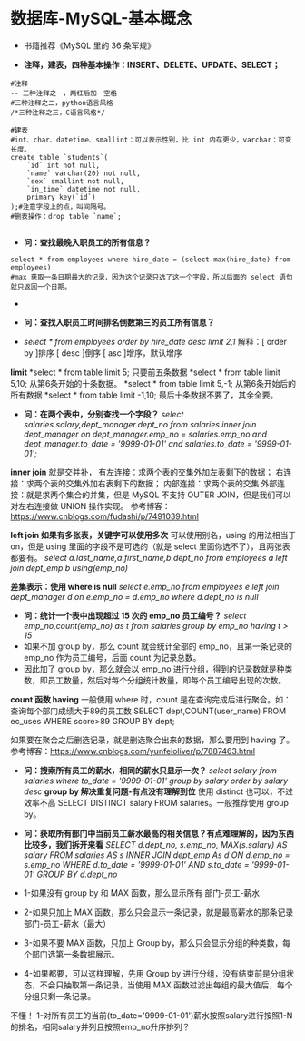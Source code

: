 # 数据库-MySQL-基本概念

* 书籍推荐《MySQL 里的 36 条军规》

* **注释，建表，四种基本操作：INSERT、DELETE、UPDATE、SELECT；**

```mysql
#注释
-- 三种注释之一，两杠后加一空格
#三种注释之二，python语言风格
/*三种注释之三，C语言风格*/

#建表
#int、char、datetime、smallint：可以表示性别，比 int 内存更少，varchar：可变长度。
create table `students`(
    `id` int not null,
    `name` varchar(20) not null,
    `sex` smallint not null,
    `in_time` datetime not null,
    primary key(`id`)
);#注意字段上的点，叫间隔号。
#删表操作：drop table `name`;


```

















* **问：查找最晚入职员工的所有信息？**
```mysql
select * from employees where hire_date = (select max(hire_date) from employees)
#max 获取一条日期最大的记录，因为这个记录只选了这一个字段，所以后面的 select 语句就只返回一个日期。
```



*  

* **问：查找入职员工时间排名倒数第三的员工所有信息？**

* *select * from employees order by hire_date desc limit 2,1*
解释：[ order by ]排序 [ desc ]倒序 [ asc ]增序，默认增序

**limit**
*select * from table limit 5; 只要前五条数据
*select * from table limit 5,10; 从第6条开始的十条数据。
*select * from table limit 5,-1; 从第6条开始后的所有数据
*select * from table limit -1,10; 最后十条数据不要了，其余全要。


* **问：在两个表中，分别查找一个字段？**
*select salaries.salary,dept_manager.dept_no
from salaries inner join dept_manager
on dept_manager.emp_no = salaries.emp_no
and dept_manager.to_date = '9999-01-01'
and salaries.to_date = '9999-01-01';*

**inner join**
就是交并补，
有左连接：求两个表的交集外加左表剩下的数据；
右连接：求两个表的交集外加右表剩下的数据；
内部连接：求两个表的交集
外部连接：就是求两个集合的并集，但是 MySQL 不支持 OUTER JOIN，但是我们可以对左右连接做 UNION 操作实现。
参考博客：https://www.cnblogs.com/fudashi/p/7491039.html

**left join 如果有多张表，关键字可以使用多次**
可以使用别名，using 的用法相当于 on，但是 using 里面的字段不是可选的（就是 select 里面你选不了），且两张表都要有。
*select a.last_name,a.first_name,b.dept_no 
from employees a 
left join dept_emp b 
using(emp_no)*

**差集表示：使用 where is null**
*select e.emp_no 
from employees e left join dept_manager d on e.emp_no = d.emp_no
where d.dept_no is null*

* **问：统计一个表中出现超过 15 次的 emp_no 员工编号？**
*select emp_no,count(emp_no) as t 
from salaries
group by emp_no having t > 15*
* 如果不加 group by，那么 count 就会统计全部的 emp_no，且第一条记录的 emp_no 作为员工编号，后面 count 为记录总数。
* 因此加了 group by，那么就会以 emp_no 进行分组，得到的记录数就是种类数，即员工数量，然后对每个分组统计数量，即每个员工编号出现的次数。

**count 函数 having**
一般使用 where 时，count 是在查询完成后进行聚合。如：查询每个部门成绩大于89的员工数
SELECT dept,COUNT(user_name) FROM ec_uses WHERE score>89 GROUP BY dept;

如果要在聚合之后删选记录，就是删选聚合出来的数据，那么要用到 having 了。
参考博客：https://www.cnblogs.com/yunfeioliver/p/7887463.html

* **问：搜索所有员工的薪水，相同的薪水只显示一次？**
*select salary from salaries 
where to_date = '9999-01-01'
group by salary
order by salary desc*
**group by 解决重复问题-有点没有理解到位**
使用 distinct 也可以，不过效率不高 SELECT DISTINCT salary FROM salaries。一般推荐使用 group by。


* **问：获取所有部门中当前员工薪水最高的相关信息？有点难理解的，因为东西比较多，我们拆开来看**
*SELECT d.dept_no, s.emp_no, MAX(s.salary) AS salary
FROM salaries AS s INNER JOIN dept_emp As d
ON d.emp_no = s.emp_no 
WHERE d.to_date = '9999-01-01' AND s.to_date = '9999-01-01'
GROUP BY d.dept_no*

* 1-如果没有 group by 和 MAX 函数，那么显示所有 部门-员工-薪水
* 2-如果只加上 MAX 函数，那么只会显示一条记录，就是最高薪水的那条记录 部门-员工-薪水（最大）
* 3-如果不要 MAX 函数，只加上 Group by，那么只会显示分组的种类数，每个部门选第一条数据展示。
* 4-如果都要，可以这样理解，先用 Group by 进行分组，没有结束前是分组状态，不会只抽取第一条记录，当使用  MAX 函数过滤出每组的最大值后，每个分组只剩一条记录。



不懂！
1-对所有员工的当前(to_date='9999-01-01')薪水按照salary进行按照1-N的排名，相同salary并列且按照emp_no升序排列？